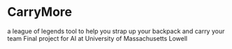 # CarryMore
a league of legends tool to help you strap up your backpack and carry your team
Final project for AI at University of Massachusetts Lowell
